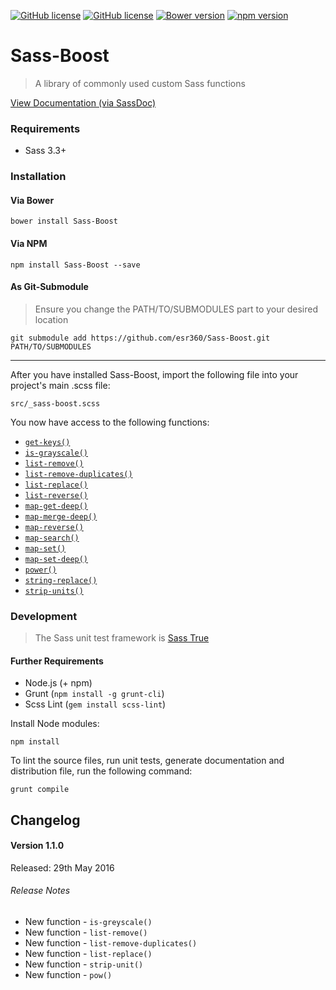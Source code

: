 [![GitHub license](https://img.shields.io/badge/license-MIT-blue.svg)](https://github.com/esr360/Sass-Boost/blob/master/LICENSE.txt)
[![GitHub license](https://api.travis-ci.org/esr360/Sass-Boost.svg)](https://travis-ci.org/esr360/Sass-Boost)
[![Bower version](https://badge.fury.io/bo/Sass-Boost.svg)](https://badge.fury.io/bo/Sass-Boost)
[![npm version](https://badge.fury.io/js/Sass-Boost.svg)](https://badge.fury.io/js/Sass-Boost)

# Sass-Boost

> A library of commonly used custom Sass functions

[View Documentation (via SassDoc)](https://esr360.github.io/Sass-Boost/)

### Requirements

* Sass 3.3+

### Installation

#### Via Bower

```
bower install Sass-Boost
```

#### Via NPM

```
npm install Sass-Boost --save
```

#### As Git-Submodule

> Ensure you change the PATH/TO/SUBMODULES part to your desired location

```
git submodule add https://github.com/esr360/Sass-Boost.git PATH/TO/SUBMODULES
```

---

After you have installed Sass-Boost, import the following file into your project's main .scss file:

```
src/_sass-boost.scss
```

You now have access to the following functions:

* [`get-keys()`](https://esr360.github.io/Sass-Boost/#undefined-function-get-keys)
* [`is-grayscale()`](https://esr360.github.io/Sass-Boost/#undefined-function-is-grayscale)
* [`list-remove()`](https://esr360.github.io/Sass-Boost/#undefined-function-list-remove)
* [`list-remove-duplicates()`](https://esr360.github.io/Sass-Boost/#undefined-function-list-remove-duplicates)
* [`list-replace()`](https://esr360.github.io/Sass-Boost/#undefined-function-list-replace)
* [`list-reverse()`](https://esr360.github.io/Sass-Boost/#undefined-function-list-reverse)
* [`map-get-deep()`](https://esr360.github.io/Sass-Boost/#undefined-function-map-get-deep)
* [`map-merge-deep()`](https://esr360.github.io/Sass-Boost/#undefined-function-map-merge-deep)
* [`map-reverse()`](https://esr360.github.io/Sass-Boost/#undefined-function-map-reverse)
* [`map-search()`](https://esr360.github.io/Sass-Boost/#undefined-function-map-search)
* [`map-set()`](https://esr360.github.io/Sass-Boost/#undefined-function-map-set)
* [`map-set-deep()`](https://esr360.github.io/Sass-Boost/#undefined-function-map-set-deep)
* [`power()`](https://esr360.github.io/Sass-Boost/#undefined-function-power)
* [`string-replace()`](https://esr360.github.io/Sass-Boost/#undefined-function-str-replace)
* [`strip-units()`](https://esr360.github.io/Sass-Boost/#undefined-function-strip-unit)

### Development

> The Sass unit test framework is [Sass True](https://github.com/oddbird/true)

#### Further Requirements

* Node.js (+ npm)
* Grunt (`npm install -g grunt-cli`)
* Scss Lint (`gem install scss-lint`)

Install Node modules:

```
npm install
```

To lint the source files, run unit tests, generate documentation and distribution file, run the following command:

```
grunt compile
```

## Changelog

#### Version 1.1.0

Released: 29th May 2016

###### Release Notes

* New function - `is-greyscale()`
* New function - `list-remove()`
* New function - `list-remove-duplicates()`
* New function - `list-replace()`
* New function - `strip-unit()`
* New function - `pow()`